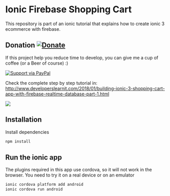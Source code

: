 # Ionic Firebase Shopping Cart
This repository is part of an ionic tutorial that explains how to create ionic 3 ecommerce with firebase.

## Donation [![Donate](https://img.shields.io/badge/Donate-PayPal-green.svg)](https://www.paypal.me/markadesina) 
If this project help you reduce time to develop, you can give me a cup of coffee (or a Beer of course) :)

[![Support via PayPal](https://cdn.rawgit.com/twolfson/paypal-github-button/1.0.0/dist/button.svg)](https://www.paypal.me/markadesina) 

Check the complete step by step tutorial in: http://www.developerslearnit.com/2018/01/building-ionic-3-shopping-cart-app-with-firebase-realtime-database-part-1.html

![](https://res.cloudinary.com/panachora/image/upload/v1532358973/banner_owgng9.png)

## Installation

Install  dependencies
```sh
npm install
```
## Run the ionic app

The plugins required in this app use cordova, so it will not work in the browser. You need to try it on a real device or on an emulator
```sh
ionic cordova platform add android
ionic cordova run android
```
